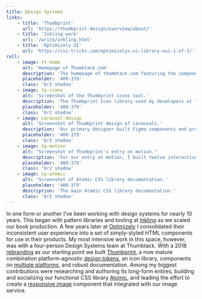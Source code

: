 ```yaml
---
title: Design Systems
links:
    - title: 'Thumbprint'
      url: 'https://thumbprint.design/overview/about/'
    - title: 'Inkling work'
      url: '/write/inkling.html'
    - title: 'Optimizely UI'
      url: 'https://css-tricks.com/optimizelys-ui-library-oui-1-of-2/'
roll:
    - image: tt-home
      alt: 'Homepage of Thumbtack.com'
      description: 'The homepage of thumbtack.com featuring the components, icons, and Atomic CSS library of the Thumbprint design system.'
      placeholder: '400-379'
      class: 'br2 shadow'
    - image: tp-icons
      alt: 'Screenshot of the Thumbprint icons tool.'
      description: 'The Thumbprint Icon library used by developers at Thumbtack. I redesigned and rebuilt the UI to improve the experience of finding icons.'
      placeholder: '400-379'
      class: 'br2 shadow'
    - image: carousel-design
      alt: 'Screenshot of Thumbprint design of carousels.'
      description: 'Our primary designer built Figma components and provided definition around all aspects of our UI. In this case, how cards are displayed in carousels.'
      placeholder: '400-379'
      class: 'br2 shadow'
    - image: tp-motion
      alt: "Screenshot of Thumbprint's entry on motion."
      description: 'For our entry on motion, I built twelve interactive React examples to demonstrate the type and speed of animations we want to encourage.'
      placeholder: '400-379'
      class: 'br2 shadow'
    - image: tp-atomic
      alt: 'Screenshot of Atomic CSS library documentation.'
      placeholder: '400-379'
      description: 'The main Atomic CSS library documentation.'
      class: 'br2 shadow'
---
```


In one form or another I’ve been working with design systems for nearly 10 years. This began with pattern libraries and tooling at [Inkling](write/inkling.html) as we scaled our book production. A few years later at [Optimizely](https://css-tricks.com/optimizelys-ui-library-oui-1-of-2/) I consolidated their inconsistent user experience into a set of simply-styled HTML components for use in their products. My most intensive work in this space, however, was with a four-person Design Systems team at Thumbtack. With a 2018 [rebranding](https://thumbtack.com/brand/) as our starting point we built [Thumbprint](https://thumbprint.design), a now mature combination platform-agnostic [design tokens](https://thumbprint.design/tokens/scss/), an icon library, components on  [multiple platforms](https://thumbprint.design/components/overview/), and robust documentation. Among my biggest contributions were researching and authoring its long-form entires, building and socializing our functional CSS library [Atomic](/write/functional-css.html), and leading the effort to create a [responsive image](https://developer.mozilla.org/en-US/docs/Learn/HTML/Multimedia_and_embedding/Responsive_images) component that integrated with our image service.
